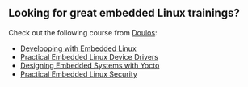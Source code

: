 ## Looking for great embedded Linux trainings?

Check out the following course from [Doulos](https://www.doulos.com):
- [Developping with Embedded Linux](https://www.doulos.com/training/arm-and-embedded-software/linuxyocto/developing-with-embedded-linux-online/)
- [Practical Embedded Linux Device Drivers](https://www.doulos.com/training/arm-and-embedded-software/linuxyocto/practical-embedded-linux-device-drivers-online/)
- [Designing Embedded Systems with Yocto](https://www.doulos.com/training/arm-and-embedded-software/linuxyocto/designing-embedded-systems-with-yocto-online/)
- [Practical Embedded Linux Security](https://www.doulos.com/training/arm-and-embedded-software/security/practical-embedded-linux-security-online/)

